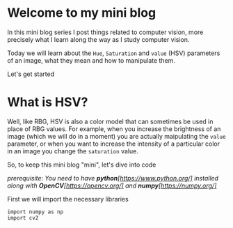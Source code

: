 # Welcome to my mini blog

In this mini blog series I post things related to computer vision, more precisely what I learn along the way as I study computer vision.

Today we will learn about the `Hue`, `Saturation` and `value` (HSV) parameters of an image, what they mean and how to manipulate them.

Let's get started

# What is HSV?

Well, like RBG, HSV is also a color model that can sometimes be used in place of RBG values. For example, when you increase the brightness of an image (which we will do in a moment) you are actually maipulating the `value` parameter, or when you want to increase the intensity of a particular color in an image you change the `saturation` value.

So, to keep this mini blog "mini", let's dive into code

*prerequisite: You need to have __python__[https://www.python.org/] installed along with __OpenCV__[https://opencv.org/] and __numpy__[https://numpy.org/]*

First we will import the necessary libraries

```
import numpy as np
import cv2
```
